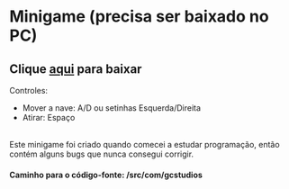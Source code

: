# Minigame (precisa ser baixado no PC)
## Clique [aqui](https://onestudio.itch.io/dtwr/download/e1ODVmXZ79AqktoVO753JcgKBAWKkbzkSLLTbOz4) para baixar

 Controles:
- Mover a nave: A/D ou setinhas Esquerda/Direita
- Atirar: Espaço
 <br>
 Este minigame foi criado quando comecei a estudar programação, então contém alguns bugs que nunca consegui corrigir.
 
 #### Caminho para o código-fonte: /src/com/gcstudios
